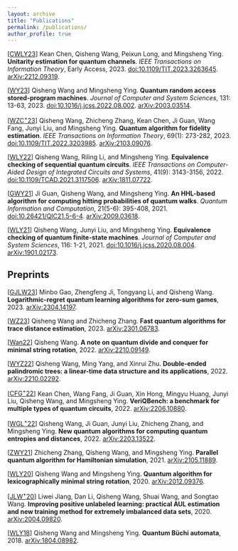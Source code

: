 ```yaml
---
layout: archive
title: "Publications"
permalink: /publications/
author_profile: true
---
```


[[CWLY23](https://doi.org/10.1109/TIT.2023.3263645)] Kean Chen, Qisheng Wang, Peixun Long, and Mingsheng Ying. **Unitarity estimation for quantum channels**. *IEEE Transactions on Information Theory*, Early Access, 2023. [doi:10.1109/TIT.2023.3263645](https://doi.org/10.1109/TIT.2023.3263645). [arXiv:2212.09319](https://arxiv.org/abs/2212.09319).

[[WY23](https://doi.org/10.1016/j.jcss.2022.08.002)] Qisheng Wang and Mingsheng Ying. **Quantum random access stored-program machines**. *Journal of Computer and System Sciences*, 131: 13-63, 2023. [doi:10.1016/j.jcss.2022.08.002](https://doi.org/10.1016/j.jcss.2022.08.002). [arXiv:2003.03514](https://arxiv.org/abs/2003.03514).

[[WZC<sup>+</sup>23](https://doi.org/10.1109/TIT.2022.3203985)] Qisheng Wang, Zhicheng Zhang, Kean Chen, Ji Guan, Wang Fang, Junyi Liu, and Mingsheng Ying. **Quantum algorithm for fidelity estimation**. *IEEE Transactions on Information Theory*, 69(1): 273-282, 2023. [doi:10.1109/TIT.2022.3203985](https://doi.org/10.1109/TIT.2022.3203985). [arXiv:2103.09076](https://arxiv.org/abs/2103.09076).

[[WLY22](https://doi.org/10.1109/TCAD.2021.3117506)] Qisheng Wang, Riling Li, and Mingsheng Ying. **Equivalence checking of sequential quantum circuits**. *IEEE Transactions on Computer-Aided Design of Integrated Circuits and Systems*, 41(9): 3143-3156, 2022. [doi:10.1109/TCAD.2021.3117506](https://doi.org/10.1109/TCAD.2021.3117506). [arXiv:1811.07722](https://arxiv.org/abs/1811.07722).

[[GWY21](https://doi.org/10.26421/QIC21.5-6-4)] Ji Guan, Qisheng Wang, and Mingsheng Ying. **An HHL-based algorithm for computing hitting probabilities of quantum walks**. *Quantum Information and Computation*, 21(5-6): 395-408, 2021. [doi:10.26421/QIC21.5-6-4](https://doi.org/10.26421/QIC21.5-6-4). [arXiv:2009.03618](https://arxiv.org/abs/2009.03618).

[[WLY21](https://doi.org/10.1016/j.jcss.2020.08.004)] Qisheng Wang, Junyi Liu, and Mingsheng Ying. **Equivalence checking of quantum finite-state machines**. *Journal of Computer and System Sciences*, 116: 1-21, 2021. [doi:10.1016/j.jcss.2020.08.004](https://doi.org/10.1016/j.jcss.2020.08.004). [arXiv:1901.02173](https://arxiv.org/abs/1901.02173).

## Preprints

[[GJLW23](https://arxiv.org/abs/2304.14197)] Minbo Gao, Zhengfeng Ji, Tongyang Li, and Qisheng Wang. **Logarithmic-regret quantum learning algorithms for zero-sum games**, 2023. [arXiv:2304.14197](https://arxiv.org/abs/2304.14197).

[[WZ23](https://arxiv.org/abs/2301.06783)] Qisheng Wang and Zhicheng Zhang. **Fast quantum algorithms for trace distance estimation**, 2023. [arXiv:2301.06783](https://arxiv.org/abs/2301.06783).

[[Wan22](https://arxiv.org/abs/2210.09149)] Qisheng Wang. **A note on quantum divide and conquer for minimal string rotation**, 2022. [arXiv:2210.09149](https://arxiv.org/abs/2210.09149).

[[WYZ22](https://arxiv.org/abs/2210.02292)] Qisheng Wang, Ming Yang, and Xinrui Zhu. **Double-ended palindromic trees: a linear-time data structure and its applications**, 2022. [arXiv:2210.02292](https://arxiv.org/abs/2210.02292).

[[CFG<sup>+</sup>22](https://arxiv.org/abs/2206.10880)] Kean Chen, Wang Fang, Ji Guan, Xin Hong, Mingyu Huang, Junyi Liu, Qisheng Wang, and Mingsheng Ying. **VeriQBench: a benchmark for multiple types of quantum circuits**, 2022. [arXiv:2206.10880](https://arxiv.org/abs/2206.10880).

[[WGL<sup>+</sup>22](https://arxiv.org/abs/2203.13522)] Qisheng Wang, Ji Guan, Junyi Liu, Zhicheng Zhang, and Mingsheng Ying. **New quantum algorithms for computing quantum entropies and distances**, 2022. [arXiv:2203.13522](https://arxiv.org/abs/2203.13522).

[[ZWY21](https://arxiv.org/abs/2105.11889)] Zhicheng Zhang, Qisheng Wang, and Mingsheng Ying. **Parallel quantum algorithm for Hamiltonian simulation**, 2021. [arXiv:2105.11889](https://arxiv.org/abs/2105.11889).

[[WLY20](https://arxiv.org/abs/2012.09376)] Qisheng Wang and Mingsheng Ying. **Quantum algorithm for lexicographically minimal string rotation**, 2020. [arXiv:2012.09376](https://arxiv.org/abs/2012.09376).

[[JLW<sup>+</sup>20](https://arxiv.org/abs/2004.09820)] Liwei Jiang, Dan Li, Qisheng Wang, Shuai Wang, and Songtao Wang. **Improving positive unlabeled learning: practical AUL estimation and new training method for extremely imbalanced data sets**, 2020. [arXiv:2004.09820](https://arxiv.org/abs/2004.09820).

[[WLY18](https://arxiv.org/abs/1804.08982)] Qisheng Wang and Mingsheng Ying. **Quantum Büchi automata**, 2018. [arXiv:1804.08982](https://arxiv.org/abs/1804.08982).
